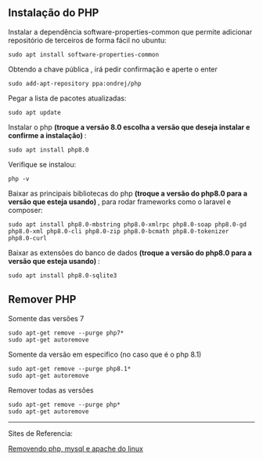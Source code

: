 ## Instalação do PHP

Instalar a dependência software-properties-common que permite adicionar repositório de terceiros de forma fácil no ubuntu:
~~~
sudo apt install software-properties-common
~~~

Obtendo a chave pública , irá pedir confirmação e aperte o enter
~~~
sudo add-apt-repository ppa:ondrej/php
~~~

Pegar a lista de pacotes atualizadas:
~~~
sudo apt update
~~~

Instalar o php <b> (troque a versão 8.0 escolha a versão que deseja instalar e confirme a instalação) </b> :
~~~
sudo apt install php8.0
~~~

Verifique se instalou:
~~~
php -v
~~~

Baixar as principais bibliotecas do php <b> (troque a versão do php8.0 para a versão que esteja usando) </b> , para rodar frameworks como o laravel e composer:
~~~
sudo apt install php8.0-mbstring php8.0-xmlrpc php8.0-soap php8.0-gd php8.0-xml php8.0-cli php8.0-zip php8.0-bcmath php8.0-tokenizer php8.0-curl
~~~

Baixar as extensões do banco de dados <b> (troque a versão do php8.0 para a versão que esteja usando) </b> :
~~~
sudo apt install php8.0-sqlite3
~~~


## Remover PHP

Somente das versões 7
~~~
sudo apt-get remove --purge php7*
sudo apt-get autoremove
~~~

Somente da versão em especifico (no caso que é o php 8.1)
~~~
sudo apt-get remove --purge php8.1*
sudo apt-get autoremove
~~~

Remover todas as versões
~~~
sudo apt-get remove --purge php*
sudo apt-get autoremove
~~~


---

Sites de Referencia:

[Removendo php, mysql e apache do linux](https://www.fredericomarinho.com/removendo-php-mysql-e-apache-do-linux/)

